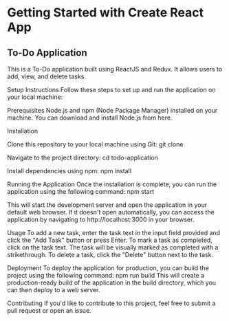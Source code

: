 # Getting Started with Create React App
## To-Do Application

This is a  To-Do application built using ReactJS and Redux. It allows users to add, view, and delete tasks.

Setup Instructions
Follow these steps to set up and run the application on your local machine:

Prerequisites
Node.js and npm (Node Package Manager) installed on your machine. You can download and install Node.js from here.

Installation

Clone this repository to your local machine using Git:
git clone <repository-url>


Navigate to the project directory:
cd todo-application

Install dependencies using npm:
npm install

Running the Application
Once the installation is complete, you can run the application using the following command:
npm start

This will start the development server and open the application in your default web browser. If it doesn't open automatically, you can access the application by navigating to http://localhost:3000 in your browser.

Usage
To add a new task, enter the task text in the input field provided and click the "Add Task" button or press Enter.
To mark a task as completed, click on the task text. The task will be visually marked as completed with a strikethrough.
To delete a task, click the "Delete" button next to the task.

Deployment
To deploy the application for production, you can build the project using the following command:
npm run build
This will create a production-ready build of the application in the build directory, which you can then deploy to a web server.


Contributing
If you'd like to contribute to this project, feel free to submit a pull request or open an issue.
